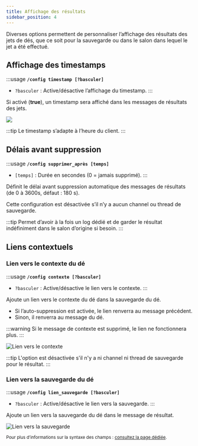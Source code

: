 ```yaml
---
title: Affichage des résultats
sidebar_position: 4
---
```


Diverses options permettent de personnaliser l’affichage des résultats des jets de dés, que ce soit pour la sauvegarde ou dans le salon dans lequel le jet a été effectué.

## Affichage des timestamps

:::usage
**`/config timestamp [?basculer]`**
- `?basculer` : Active/désactive l’affichage du timestamp.
:::

Si activé (**true**), un timestamp sera affiché dans les messages de résultats des jets.

![](/assets/rolls/config/timestamp.png)

:::tip
Le timestamp s’adapte à l’heure du client.
:::

## Délais avant suppression

:::usage
**`/config supprimer_après [temps]`**
- `[temps]` : Durée en secondes (0 = jamais supprimé).
:::

Définit le délai avant suppression automatique des messages de résultats (de 0 à 3600s, défaut : 180 s).

Cette configuration est désactivée s’il n’y a aucun channel ou thread de sauvegarde.

:::tip
Permet d’avoir à la fois un log dédié et de garder le résultat indéfiniment dans le salon d’origine si besoin.
:::

## Liens contextuels

### Lien vers le contexte du dé

:::usage
**`/config contexte [?basculer]`**
- `?basculer` : Active/désactive le lien vers le contexte.
:::

Ajoute un lien vers le contexte du dé dans la sauvegarde du dé.

- Si l’auto-suppression est activée, le lien renverra au message précédent.
- Sinon, il renverra au message du dé.

:::warning
Si le message de contexte est supprimé, le lien ne fonctionnera plus.
:::

![Lien vers le contexte](/assets/rolls/config/context.png)

:::tip
L'option est désactivée s'il n'y a ni channel ni thread de sauvegarde pour le résultat.
:::

### Lien vers la sauvegarde du dé

:::usage
**`/config lien_sauvegarde [?basculer]`**
- `?basculer` : Active/désactive le lien vers la sauvegarde.
:::

Ajoute un lien vers la sauvegarde du dé dans le message de résultat.

![Lien vers la sauvegarde](/assets/rolls/config/backup_link.png)

<small>Pour plus d’informations sur la syntaxe des champs : [consultez la page dédiée](../introduction/format.md).</small>
